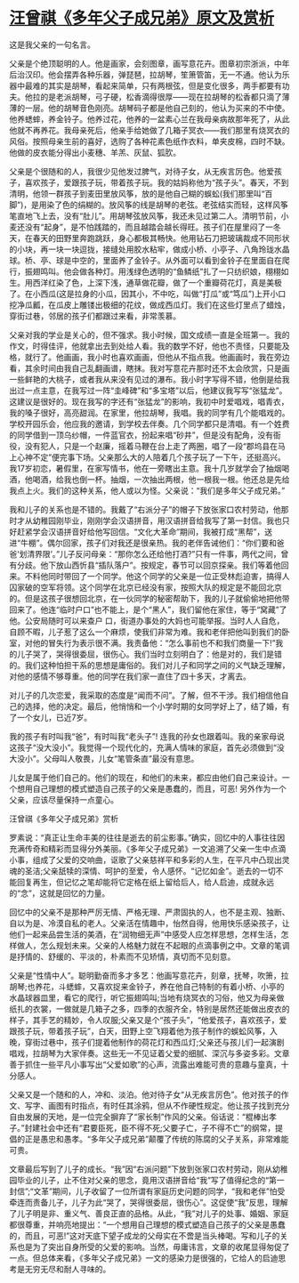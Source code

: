 # [汪曾祺《多年父子成兄弟》原文及赏析](https://www.vrrw.net/wx/10936.html)

这是我父亲的一句名言。

父亲是个绝顶聪明的人。他是画家，会刻图章，画写意花卉。图章初宗浙派，中年后治汉印。他会摆弄各种乐器，弹琵琶，拉胡琴，笙箫管笛，无一不通。他认为乐器中最难的其实是胡琴，看起来简单，只有两根弦，但是变化很多，两手都要有功夫。他拉的是老派胡琴，弓子硬，松香滴得很厚——现在拉胡琴的松香都只滴了薄薄的一层。他的胡琴音色刚亮。胡琴码子都是他自己刻的，他认为买来的不中使。他养蟋蟀，养金铃子。他养过花，他养的一盆素心兰在我母亲病故那年死了，从此他就不再养花。我母亲死后，他亲手给她做了几箱子冥衣——我们那里有烧冥衣的风俗。按照母亲生前的喜好，选购了各种花素色纸作衣料，单夹皮棉，四时不缺。他做的皮衣能分得出小麦穗、羊羔、灰鼠、狐肷。

父亲是个很随和的人，我很少见他发过脾气，对待子女，从无疾言厉色。他爱孩子，喜欢孩子，爱跟孩子玩，带着孩子玩。我的姑妈称他为“孩子头”。春天，不到清明，他领一群孩子到麦田里放风筝，放的是他自己糊的蜈蚣(我们那里叫“百脚”)，是用染了色的绢糊的。放风筝的线是胡琴的老弦。老弦结实而轻，这样风筝笔直地飞上去，没有“肚儿”。用胡琴弦放风筝，我还未见过第二人。清明节前，小麦还没有“起身”，是不怕践踏的，而且越踏会越长得旺。孩子们在屋里闷了一冬天，在春天的田野里奔跑跳跃，身心都极其畅快。他用钻石刀把玻璃裁成不同形状的小块，再一块一块逗拢，接缝处用胶水粘牢，做成小桥、小亭子、八角玲珑水晶球。桥、亭、球是中空的，里面养了金铃子。从外面可以看到金铃子在里面自在爬行，振翅鸣叫。他会做各种灯。用浅绿色透明的“鱼鳞纸”扎了一只纺织娘，栩栩如生。用西洋红染了色，上深下浅，通草做花瓣，做了一个重瓣荷花灯，真是美极了。在小西瓜(这是拉身的小瓜，因其小，不中吃，叫做“打瓜”或“笃瓜”)上开小口挖净瓜瓤，在瓜皮上雕镂出极细的花纹，做成西瓜灯。我们在这些灯里点了蜡烛，穿街过巷，邻居的孩子们都跟过来看，非常羡慕。



父亲对我的学业是关心的，但不强求。我小时候，国文成绩一直是全班第一。我的作文，时得佳评，他就拿出去到处给人看。我的数学不好，他也不责怪，只要能及格，就行了。他画画，我小时也喜欢画画，但他从不指点我。他画画时，我在旁边看，其余时间由我自己乱翻画谱，瞎抹。我对写意花卉那时还不太会欣赏，只是画一些鲜艳的大桃子，或者我从来没有见过的瀑布。我小时字写得不错，他倒是给我出过一点主意，在我写过一阵“圭峰碑”和“多宝塔”以后，他建议我写写“张猛龙”。这建议是很好的。现在我写的字还有“张猛龙”的影响，我初中时爱唱戏，唱青衣，我的嗓子很好，高亮甜润。在家里，他拉胡琴，我唱。我的同学有几个能唱戏的。学校开园乐会，他应我的邀请，到学校去伴奏。几个同学都只是清唱。有一个姓费的同学借到一顶乌纱帽，一件蓝官衣，扮起来唱“砂井”，但是没有配角，没有衙役，没有犯人，只是一个赵廉，摇着马鞭在台上走了两圈，唱了一段“郡坞县在马上心神不定”便完事下场。父亲那么大的人陪着几个孩子玩了一下午，还挺高兴。我17岁初恋，暑假里，在家写情书，他在一旁瞎出主意。我十几岁就学会了抽烟喝酒，他喝酒，给我也倒一杯。抽烟，一次抽出两根，他一根我一根。他还总是先给我点上火。我们的这种关系，他人或以为怪。父亲说：“我们是多年父子成兄弟。”

我和儿子的关系也是不错的。我戴了“右派分子”的帽子下放张家口农村劳动，他那时才从幼稚园刚毕业，刚刚学会汉语拼音，用汉语拼音给我写了第一封信。我也只好赶紧学会汉语拼音好给他写回信。“文化大革命”期间，我被打成“黑帮”，送进“牛棚”。偶尔回家，孩子们对我还是很亲热。我的老伴告诫他们：“你们要和爸爸‘划清界限’。”儿子反问母亲：“那你怎么还给他打酒?”只有一件事，两代之间，曾有分歧。他下放山西忻县“插队落户”。按规定，春节可以回京探亲。我们等着他回来。不料他同时带回了一个同学。他这个同学的父亲是一位正受林彪迫害，搞得人囚家破的空军将领。这个同学在北京已经没有家，按照大队的规定是不能回北京的。但是这孩子很想回北京，在一伙同学的秘密帮助下，我的儿子就偷偷地把他带回来了。他连“临时户口”也不能上，是个“黑人”，我们留他在家住，等于“窝藏”了他。公安局随时可以来查户 口，街道办事处的大妈也可能举报。当时人人自危，自顾不暇，儿子惹了这么一个麻烦，使我们非常为难。我和老伴把他叫到我们的卧室，对他的冒失行为表示很不满。我责备他：“怎么事前也不和我们商量一下!”我的儿子哭了，哭得很委屈，很伤心。我们当时立刻明白了：他是对的，我们是错的。我们这种怕担干系的思想是庸俗的。我们对儿子和同学之间的义气缺乏理解，对他的感情不够尊重。他的同学在我们家一直住了四十多天，才离去。

对儿子的几次恋爱，我采取的态度是“闻而不问”。了解，但不干涉。我们相信他自己的选择，他的决定。最后，他悄悄和一个小学时期的女同学好上了，结了婚，有了一个女儿，已近7岁。

我的孩子有时叫我“爸”，有时叫我“老头子”! 连我的孙女也跟着叫。我的亲家母说这孩子“没大没小”。我觉得一个现代化的，充满人情味的家庭，首先必须做到“没大没小”。父母叫人敬畏，儿女“笔管条直”最没有意思。

儿女是属于他们自己的。他们的现在，和他们的未来，都应由他们自己来设计。一个想用自己理想的模式塑造自己孩子的父亲是愚蠢的，而且，可恶! 另外作为一个父亲，应该尽量保持一点童心。

汪曾祺《多年父子成兄弟》赏析

罗素说：“真正让生命丰美的往往是逝去的前尘影事。”确实，回忆中的人事往往因充满传奇和精彩而显得分外美丽。《多年父子成兄弟》一文追溯了父亲一生中点滴小事，组成了父爱的交响曲，讴歌了父亲慈祥平和多彩的人生，在平凡中凸现出灵魂的圣洁;父亲舐犊的深情、呵护的至爱，令人感怀。“记忆如金”。逝去的一切不能回复再生，但记忆之笔却能将它定格在纸上留给后人，给人启迪，成就永远的“念”，这就是回忆的力量。

回忆中的父亲不是那种严厉无情、严格无理、严肃固执的人，也不是主观、独断、自以为是、冷漠自私的老人。父亲活在情趣中，怡然自得，他用快乐感染孩子，让他们一起来品尝生活的美酒，在“润物细无声”中感受人应怎样思想，怎样生活，怎样做人，怎么规划未来。父亲的人格魅力就在不起眼的点滴事例之中。文章的笔调是抒情的、舒缓的、平淡的，朴素而不见矫情，真切而不见刻意。

父亲是“性情中人”。聪明勤奋而多才多艺：他画写意花卉，刻章，抚琴，吹箫，拉胡琴;也养花，斗蟋蟀，又喜欢捉来金铃子，养在他自己特制的有着小桥、小亭的水晶球器皿里，看它的爬行，听它振翅鸣叫;当地有烧冥衣的习俗，他又为母亲做纸扎的衣裳，一做就是几箱子之多，四季的衣服齐全，特别是居然还能做出皮衣的样子，其手艺的精妙，令人叹服;父亲又是个“孩子头”，“他爱孩子，喜欢孩子，爱跟孩子玩，带着孩子玩”，白天，田野上空飞翔着他为孩子制作的蜈蚣风筝，入晚，穿街过巷中，孩子们提着他制作的荷花灯和西瓜灯;父亲还与孩儿们一起演剧唱戏，拉胡琴为大家伴奏。这些无一不见证着父爱的细腻、深沉与多姿多彩。文章善于抓住一些平凡小事写出“父爱如歌”的心声，流露出难能可贵的意趣与童真，十分感人。

父亲又是一个随和的人，冲和、淡泊。他对待子女“从无疾言厉色”。他对孩子的作文、写字、画图有时指点，有时任其涂鸦，但从不作硬性规定。他让孩子找到充分自由发展的天地，是一位完全摒弃了“家长制”作风的父亲。俗话说：“棍棒出孝子。”封建社会中还有“君要臣死，臣不得不死;父要子亡，子不得不亡”的纲常，提倡的正是愚忠和愚孝。“多年父子成兄弟”颠覆了传统的陈腐的父子关系，非常难能可贵。

文章最后写到了儿子的成长。“我”因“右派问题”下放到张家口农村劳动，刚从幼稚园毕业的儿子，止不住对父亲的思念，竟用汉语拼音给“我”写了值得纪念的“第一封信”;“文革”期间，儿子收留了一位所谓有家庭历史问题的同学，“我和老伴”怕受牵连而责备儿子，儿子为此“哭了，哭得很委屈，很伤心”。这促使“我”反思，理解了儿子明是非、重义气、善良正直的品格。从此，“我”对儿子的处事、婚姻、家庭都很尊重，并响亮地提出：“一个想用自己理想的模式塑造自己孩子的父亲是愚蠢的，而且，可恶!”这对天底下望子成龙的父母实在不啻是当头棒喝。写和儿子的关系也是为了突出自身所受的父爱的影响。当然，毋庸讳言，文章的收尾显得匆促了一点。但总体来看，《多年父子成兄弟》一文的感染力是很强的，它给人的启迪思考是无穷无尽和耐人寻味的。

